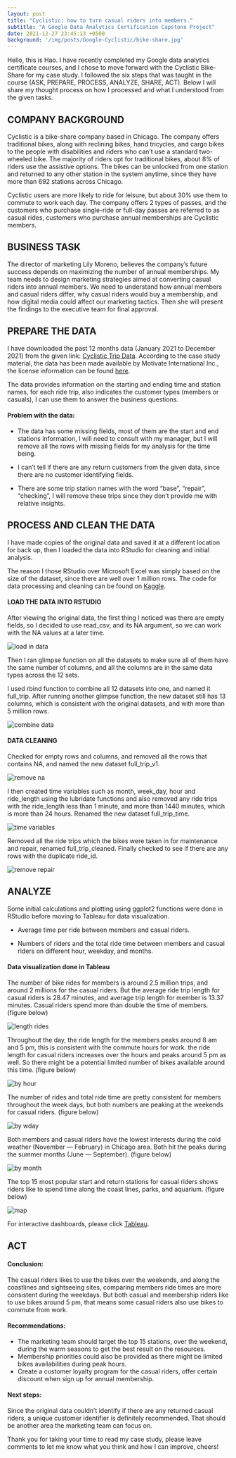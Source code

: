 ```yaml
---
layout: post
title: "Cyclistic: how to turn casual riders into members."
subtitle: "A Google Data Analytics Certification Capstone Project"
date: 2021-12-27 23:45:13 +0500
background: '/img/posts/Google-Cyclistic/bike-share.jpg'
---
```


Hello, this is Hao. I have recently completed my Google data analytics certificate courses, and I chose to move forward with the Cyclistic Bike-Share for my case study. I followed the six steps that was taught in the course (ASK, PREPARE, PROCESS, ANALYZE, SHARE, ACT). Below I will share my thought process on how I processed and what I understood from the given tasks.


## COMPANY BACKGROUND

Cyclistic is a bike-share company based in Chicago. The company offers traditional bikes, along with reclining bikes, hand tricycles, and cargo bikes to the people with disabilities and riders who can’t use a standard two-wheeled bike. The majority of riders opt for traditional bikes, about 8% of riders use the assistive options. The bikes can be unlocked from one station and returned to any other station in the system anytime, since they have more than 692 stations across Chicago.

Cyclistic users are more likely to ride for leisure, but about 30% use them to commute to work each day. The company offers 2 types of passes, and the customers who purchase single-ride or full-day passes are referred to as casual rides, customers who purchase annual memberships are Cyclistic members.


## BUSINESS TASK

The director of marketing Lily Moreno, believes the company’s future success depends on maximizing the number of annual memberships. My team needs to design marketing strategies aimed at converting casual riders into annual members. We need to understand how annual members and casual riders differ, why casual riders would buy a membership, and how digital media could affect our marketing tactics. Then she will present the findings to the executive team for final approval.


## PREPARE THE DATA

I have downloaded the past 12 months data (January 2021 to December 2021) from the given link: [Cyclistic Trip Data](http://divvy-tripdata.s3.amazonaws.com/index.html). According to the case study material, the data has been made available by Motivate International Inc., the license information can be found [here](https://ride.divvybikes.com/data-license-agreement).

The data provides information on the starting and ending time and station names, for each ride trip, also indicates the customer types (members or casuals), I can use them to answer the business questions.

#### Problem with the data:

- The data has some missing fields, most of them are the start and end stations information, I will need to consult with my manager, but I will remove all the rows with missing fields for my analysis for the time being.

- I can’t tell if there are any return customers from the given data, since there are no customer identifying fields.

- There are some trip station names with the word “base”, “repair”, “checking”, I will remove these trips since they don’t provide me with relative insights.


## PROCESS AND CLEAN THE DATA

I have made copies of the original data and saved it at a different location for back up, then I loaded the data into RStudio for cleaning and initial analysis.

The reason I those RStudio over Microsoft Excel was simply based on the size of the dataset, since there are well over 1 million rows.
The code for data processing and cleaning can be found on [Kaggle](https://www.kaggle.com/code/haoli10/google-data-analytics-capstone-project/notebook).

#### LOAD THE DATA INTO RSTUDIO

After viewing the original data, the first thing I noticed was there are empty fields, so I decided to use read_csv, and its NA argument, so we can work with the NA values at a later time.

![load in data](/img/posts/Google-Cyclistic/load-in-data.png)

Then I ran glimpse function on all the datasets to make sure all of them have the same number of columns, and all the columns are in the same data types across the 12 sets. 

I used rbind function to combine all 12 datasets into one, and named it full_trip. After running another glimpse function, the new dataset still has 13 columns, which is consistent with the original datasets, and with more than 5 million rows.

![combine data](/img/posts/Google-Cyclistic/combine-data.png)

#### DATA CLEANING

Checked for empty rows and columns, and removed all the rows that contains NA, and named the new dataset full_trip_v1.

![remove na](/img/posts/Google-Cyclistic/remove-na.png)


I then created time variables such as month, week_day, hour and ride_length using the lubridate functions and also removed any ride trips with the ride_length less than 1 minute, and more than 1440 minutes, which is more than 24 hours. Renamed the new dataset full_trip_time.

![time variables](/img/posts/Google-Cyclistic/time-variables.png)


Removed all the ride trips which the bikes were taken in for maintenance and repair, renamed full_trip_cleaned. Finally checked to see if there are any rows with the duplicate ride_id.

![remove repair](/img/posts/Google-Cyclistic/remove-repair.png)


## ANALYZE

Some initial calculations and plotting using ggplot2 functions were done in RStudio before moving to Tableau for data visualization.

- Average time per ride between members and casual riders.

- Numbers of riders and the total ride time between members and casual riders on different hour, weekday, and months.

#### Data visualization done in Tableau

The number of bike rides for members is around 2.5 million trips, and around 2 millions for the casual riders. But the average ride trip length for casual riders is 28.47 minutes, and average trip length for member is 13.37 minutes. Casual riders spend more than double the time of members. (figure below)

![length rides](/img/posts/Google-Cyclistic/length-rides.jpeg)

Throughout the day, the ride length for the members peaks around 8 am and 5 pm, this is consistent with the commute hours for work. the ride length for casual riders increases over the hours and peaks around 5 pm as well. So there might be a potential limited number of bikes available around this time. (figure below)

![by hour](/img/posts/Google-Cyclistic/by-hour.jpeg)

The number of rides and total ride time are pretty consistent for members throughout the week days, but both numbers are peaking at the weekends for casual riders. (figure below)

![by wday](/img/posts/Google-Cyclistic/by-wday.jpeg)

Both members and casual riders have the lowest interests during the cold weather (November — February) in Chicago area. Both hit the peaks during the summer months (June — September). (figure below)

![by month](/img/posts/Google-Cyclistic/by-month.jpeg)

The top 15 most popular start and return stations for casual riders shows riders like to spend time along the coast lines, parks, and aquarium. (figure below)

![map](/img/posts/Google-Cyclistic/map.png)


For interactive dashboards, please click [Tableau](https://public.tableau.com/app/profile/hao.li1811/viz/google_capstone_16473943254990/Story1?publish=yes).

## ACT

#### Conclusion:

The casual riders likes to use the bikes over the weekends, and along the coastlines and sightseeing sites, comparing members ride times are more consistent during the weekdays. But both casual and membership riders like to use bikes around 5 pm, that means some casual riders also use bikes to commute from work.

#### Recommendations:

- The marketing team should target the top 15 stations, over the weekend, during the warm seasons to get the best result on the resources.
- Membership priorities could also be provided as there might be limited bikes availabilities during peak hours.
- Create a customer loyalty program for the casual riders, offer certain discount when sign up for annual membership.

#### Next steps:
Since the original data couldn’t identify if there are any returned casual riders, a unique customer identifier is definitely recommended. That should be another area the marketing team can focus on.

Thank you for taking your time to read my case study, please leave comments to let me know what you think and how I can improve, cheers!



